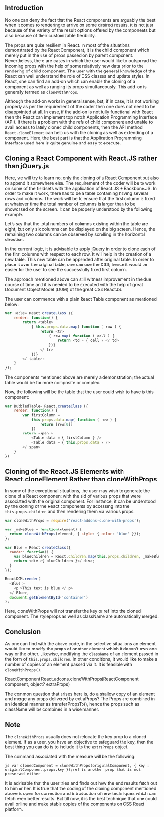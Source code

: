 ## Introduction
No one can deny the fact that the React components are arguably the best when it comes to rendering to arrive on some desired results. It is not just because of the variety of the result options offered by the components but also because of their customizable flexibility.

The props are quite resilient in React. In most of the situations demonstrated by the React Component, it is the child component which merely put in the use of props passed on by parent component. Nevertheless, there are cases in which the user would like to outspread the incoming props with the help of some relatively new data prior to the rendering of child component. The user with the general knowledge of the React can well understand the role of CSS classes and update styles. In React, one can find an add-on which can enable the cloning of a component as well as ranging its props simultaneously. This add-on is generally termed as `cloneWithProps`.

Although the add-on works in general sense, but, if in case, it is not working properly as per the requirement of the coder then one does not need to be disappointed at all. In case, if the add-on is not fully functional with React then the React can implement top notch Application Programming Interface (API). If there is a problem with the refs of child component and unable to avail access to lately cloned child components, then the API method `React.cloneElement` can help us with the cloning as well as extending of a component. Here, the best part is that the Application Programming Interface used here is quite genuine and easy to execute. 

## Cloning a React Component with React.JS rather than jQuery.js
Here, we will try to learn not only the cloning of a React Component but also to append it somewhere else. The requirement of the coder will be to work on some of the fieldsets with the application of React.JS + Backbone.JS. In order to make it work, there has to be a table containing having several rows and columns. The work will be to ensure that the first column is fixed at whatever time the total number of columns is larger than to be showcased on the screen. It can be properly understood by the following example. 

Let’s say that the total numbers of columns existing within the table are eight, but only six columns can be displayed on the big screen. Hence, the remaining two columns can be observed by scrolling in the horizontal direction. 

In the current logic, it is advisable to apply jQuery in order to clone each of the first columns with respect to each row. It will help in the creation of a new table. This new table can be appended after original table. In order to place it over the original table, one can use the CSS; hence it would be easier for the user to see the successfully fixed first column. 

The approach mentioned above can still witness improvement in the due course of time and it is needed to be executed with the help of great Document Object Model (DOM) of the great CSS ReactJS. 

The user can commence with a plain React Table component as mentioned below:


```javascript
var Table= React.createClass ({
    render: function() {
        return <table>
            { this.props.data.map( function ( row ) {
                return <tr>
                    { row.map( function ( cell ) {
                        return <td > { cell } </ td>
                    })}
                </ tr>
            })}
        </ table>;
    }
});
```

The components mentioned above are merely a demonstration; the actual table would be far more composite or complex. 

Now, the following will be the table that the user could wish to have is this component:


```javascript
var DubbledTable= React.createClass ({
    render: function() {
        var firstColumn = 
            this.props.data.map( function ( row ) {
                return [row[0]]
            })
        return <span >
            <Table data = { firstColumn } />
            <Table data = { this.props.data } />
        </ span>
    }
})
```

## Cloning of the React.JS Elements with React.cloneElement Rather than cloneWithProps

In some of the exceptional situations, the user may wish to generate the clone of a React component with the aid of various props that were associated with the original component. For instance, it can be understood by the cloning of the React components by accessing into the `this.props.children` and then rendering them via various props. 


```javascript
var cloneWithProps = require('react-addons-clone-with-props');

var _makeBlue = function(element) {
  return cloneWithProps(element, { style: { color: 'blue' }});
};

var Blue = React.createClass({
  render: function() {
    var blueChildren = React.Children.map(this.props.children, _makeBlue);
    return <div >{ blueChildren }</ div>;
  }
});

ReactDOM.render(
  <Blue >
    <p >This text is blue.</ p>
  </ Blue>,
  document.getElementById('container')
);
```

Here, cloneWithProps will not transfer the key or ref into the cloned component. The styleprops as well as className are automatically merged.


## Conclusion 
As one can find with the above code, in the selective situations an element would like to modify the props of another element which it doesn’t own one way or the other. Likewise, modifying the `className` of an element passed in the form of `this.props.children`. In other conditions, it would like to make a number of copies of an element passed via it. It is feasible with `cloneWithProps()`. 

ReactComponent React.addons.cloneWithProps(ReactComponent component, object? extraProps)

The common question that arises here is, do a shallow copy of an element and merge any props delivered by extraProps? The Props are combined in an identical manner as transferPropsTo(), hence the props such as className will be combined in a wise manner.

## Note
The `cloneWithProps` usually does not relocate the key prop to a cloned element. If as a user, you have an objective to safeguard the key, then the best thing you can do is to include it to the `extraProps` object. 

The command associated with the measure will be the following: 


```
js var clonedComponent = cloneWithProps(originalComponent, { key : originalComponent.props.key });ref is another prop that is not preserved either.
```

It is advisable that the user tries and finds out how the end results fetch out to him or her. It is true that the coding of the cloning component mentioned above is open for correction and introduction of new techniques which can fetch even better results. But till now, it is the best technique that one could avail online and make stable copies of the components on CSS React platform. 
